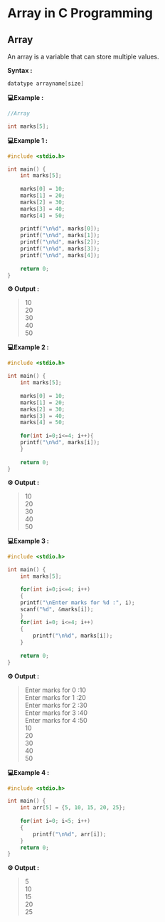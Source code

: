# Array in C Programming 

## Array

An array is a variable that can store multiple values.

**Syntax :**
```c
datatype arrayname[size]

```

**💻Example :**

```c
//Array

int marks[5];
```
**💻Example 1 :**

```c
#include <stdio.h>

int main() {
    int marks[5];
    
    marks[0] = 10;
    marks[1] = 20;
    marks[2] = 30;
    marks[3] = 40;
    marks[4] = 50;
    
    printf("\n%d", marks[0]);
    printf("\n%d", marks[1]);
    printf("\n%d", marks[2]);
    printf("\n%d", marks[3]);
    printf("\n%d", marks[4]);
    
    return 0;
}
```
**⚙️ Output :** 
>10<br>
20<br>
30<br>
40<br>
50<br>

**💻Example 2 :**
```c
#include <stdio.h>

int main() {
    int marks[5];
    
    marks[0] = 10;
    marks[1] = 20;
    marks[2] = 30;
    marks[3] = 40;
    marks[4] = 50;
    
    for(int i=0;i<=4; i++){
    printf("\n%d", marks[i]);
    }
    
    return 0;
}
```
**⚙️ Output :** 
>10<br>
20<br>
30<br>
40<br>
50<br>

**💻Example 3 :**
```c
#include <stdio.h>

int main() {
    int marks[5];

    for(int i=0;i<=4; i++)
    {
    printf("\nEnter marks for %d :", i);
    scanf("%d", &marks[i]);
    }
    for(int i=0; i<=4; i++)
    {
        printf("\n%d", marks[i]);
    }
    
    return 0;
}
```
**⚙️ Output :** 
>Enter marks for 0 :10<br>
Enter marks for 1 :20<br>
Enter marks for 2 :30<br>
Enter marks for 3 :40<br>
Enter marks for 4 :50<br>
10<br>
20<br>
30<br>
40<br>
50<br>

**💻Example 4 :**
```c
#include <stdio.h>

int main() {
    int arr[5] = {5, 10, 15, 20, 25};
    
    for(int i=0; i<5; i++)
    {
        printf("\n%d", arr[i]);
    }
    return 0;
}
```
**⚙️ Output :** 
>5<br>
10<br>
15<br>
20<br>
25<br>
